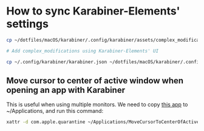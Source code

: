 # How to sync Karabiner-Elements' settings

```bash
cp ~/dotfiles/macOS/karabiner/.config/karabiner/assets/complex_modifications/* ~/.config/karabiner/assets/complex_modifications/

# Add complex_modifications using Karabiner-Elements' UI

cp ~/.config/karabiner/karabiner.json ~/dotfiles/macOS/karabiner/.config/karabiner/karabiner.json
```

## Move cursor to center of active window when opening an app with Karabiner

This is useful when using multiple monitors. We need to copy [this
app](https://github.com/eucrasia/MoveCursorToCenterOfActiveWindow) to
~/Applications, and run this command:

```bash
xattr -d com.apple.quarantine ~/Applications/MoveCursorToCenterOfActiveWindow.app
```
